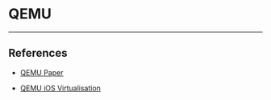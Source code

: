 # QEMU

---

## References

* [QEMU Paper](https://www.usenix.org/legacy/event/usenix05/tech/freenix/full_papers/bellard/bellard.pdf)

* [QEMU iOS Virtualisation](https://alephsecurity.com/2020/07/19/xnu-qemu-kvm/)